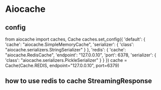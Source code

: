 # Aiocache

## config
from aiocache import caches, Cache
caches.set_config({
    'default': {
        'cache': "aiocache.SimpleMemoryCache",
        'serializer': {
            'class': "aiocache.serializers.StringSerializer"
        }
    },
    'redis': {
        'cache': "aiocache.RedisCache",
        'endpoint': "127.0.0.10",
        'port': 6378,
        'serializer': {
            'class': "aiocache.serializers.PickleSerializer"
        }
    }
})
cache = Cache(Cache.REDIS, endpoint="127.0.0.10", port=6379)

## how to use redis to cache StreamingResponse
